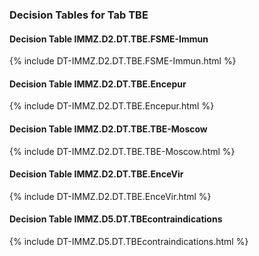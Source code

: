 ### Decision Tables for Tab  TBE
#### Decision Table IMMZ.D2.DT.TBE.FSME-Immun
{% include DT-IMMZ.D2.DT.TBE.FSME-Immun.html %}
#### Decision Table IMMZ.D2.DT.TBE.Encepur
{% include DT-IMMZ.D2.DT.TBE.Encepur.html %}
#### Decision Table IMMZ.D2.DT.TBE.TBE-Moscow
{% include DT-IMMZ.D2.DT.TBE.TBE-Moscow.html %}
#### Decision Table IMMZ.D2.DT.TBE.EnceVir
{% include DT-IMMZ.D2.DT.TBE.EnceVir.html %}
#### Decision Table IMMZ.D5.DT.TBEcontraindications
{% include DT-IMMZ.D5.DT.TBEcontraindications.html %}

